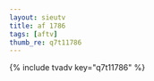 ```yaml
--- 
layout: sieutv
title: af 1786
tags: [aftv]
thumb_re: q7t11786
---
```

{% include tvadv key="q7t11786" %} 
